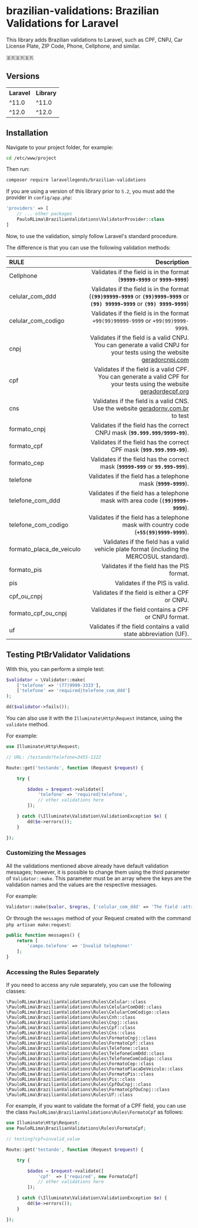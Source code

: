 # brazilian-validations: Brazilian Validations for Laravel

This library adds Brazilian validations to Laravel, such as CPF, CNPJ, Car License Plate, ZIP Code, Phone, Cellphone, and similar.

:brazil::brazil::brazil:

## Versions

<table>
    <tr>    
        <th>Laravel</th>
        <th>Library</th>
    </tr>
    <tr>
        <td>^11.0</td>
        <td>^11.0</td>
    </tr>
     <tr>
        <td>^12.0</td>
        <td>^12.0</td>
    </tr>
</table>

## Installation

Navigate to your project folder, for example:

```bash
cd /etc/www/project
```

Then run:

```bash
composer require laravellegends/brazilian-validations
```

If you are using a version of this library prior to `5.2`, you must add the provider in `config/app.php`:

```php
'providers' => [
    // ... other packages
    PauloRLima\BrazilianValidations\ValidatorProvider::class
]
```

Now, to use the validation, simply follow Laravel's standard procedure.

The difference is that you can use the following validation methods:

|             RULE             |                                                                       Description                                                                       |
|:-----------------------------|----------------------------------------------------------------------------------------------------------------------------------------------------------:|
| Cellphone                    | Validates if the field is in the format (**`99999-9999`** or **`9999-9999`**)                                                                               |
| celular_com_ddd            | Validates if the field is in the format (**`(99)99999-9999`** or **`(99)9999-9999`** or **`(99) 99999-9999`** or **`(99) 9999-9999`**)             |
| celular_com_codigo         | Validates if the field is in the format `+99(99)99999-9999` or `+99(99)9999-9999`.                                                                          |
| cnpj                         | Validates if the field is a valid CNPJ. You can generate a valid CNPJ for your tests using the website [geradorcnpj.com](http://www.geradorcnpj.com/)      |
| cpf                          | Validates if the field is a valid CPF. You can generate a valid CPF for your tests using the website [geradordecpf.org](http://geradordecpf.org)          |
| cns                          | Validates if the field is a valid CNS. Use the website [geradornv.com.br](https://geradornv.com.br/gerador-cns/) to test                                  |
| formato_cnpj                 | Validates if the field has the correct CNPJ mask (**`99.999.999/9999-99`**).                                                                                |
| formato_cpf                  | Validates if the field has the correct CPF mask (**`999.999.999-99`**).                                                                                     |
| formato_cep                  | Validates if the field has the correct mask (**`99999-999`** or **`99.999-999`**).                                                                          |
| telefone                     | Validates if the field has a telephone mask (**`9999-9999`**).                                                                                              |
| telefone_com_ddd             | Validates if the field has a telephone mask with area code (**`(99)9999-9999`**).                                                                            |
| telefone_com_codigo          | Validates if the field has a telephone mask with country code (**`+55(99)9999-9999`**).                                                                       |
| formato_placa_de_veiculo     | Validates if the field has a valid vehicle plate format (including the MERCOSUL standard).                                                                  |
| formato_pis                  | Validates if the field has the PIS format.                                                                                                                  |
| pis                          | Validates if the PIS is valid.                                                                                                                              |
| cpf_ou_cnpj                  | Validates if the field is either a CPF or CNPJ.                                                                                                             |
| formato_cpf_ou_cnpj          | Validates if the field contains a CPF or CNPJ format.                                                                                                       |
| uf                           | Validates if the field contains a valid state abbreviation (UF).                                                                                            |

## Testing PtBrValidator Validations

With this, you can perform a simple test:

```php
$validator = \Validator::make(
    ['telefone' => '(77)9999-3333'],
    ['telefone' => 'required|telefone_com_ddd']
);

dd($validator->fails());
```

You can also use it with the `Illuminate\Http\Request` instance, using the `validate` method.

For example:

```php
use Illuminate\Http\Request;

// URL: /testando?telefone=3455-1222

Route::get('testando', function (Request $request) {

    try {

        $dados = $request->validate([
            'telefone' => 'required|telefone',
            // other validations here
        ]);

    } catch (\Illuminate\Validation\ValidationException $e) {
        dd($e->errors());
    }

});
```

### Customizing the Messages

All the validations mentioned above already have default validation messages; however, it is possible to change them using the third parameter of `Validator::make`. This parameter must be an array where the keys are the validation names and the values are the respective messages.

For example:

```php
Validator::make($valor, $regras, ['celular_com_ddd' => 'The field :attribute is not a celular'])
```

Or through the `messages` method of your Request created with the command `php artisan make:request`:

```php
public function messages() {
    return [
        'campo.telefone' => 'Invalid telephone!'
    ];
}
```

### Accessing the Rules Separately

If you need to access any rule separately, you can use the following classes:

```
\PauloRLima\BrazilianValidations\Rules\Celular::class
\PauloRLima\BrazilianValidations\Rules\CelularComDdd::class
\PauloRLima\BrazilianValidations\Rules\CelularComCodigo::class
\PauloRLima\BrazilianValidations\Rules\Cnh::class
\PauloRLima\BrazilianValidations\Rules\Cnpj::class
\PauloRLima\BrazilianValidations\Rules\Cpf::class
\PauloRLima\BrazilianValidations\Rules\Cns::class
\PauloRLima\BrazilianValidations\Rules\FormatoCnpj::class
\PauloRLima\BrazilianValidations\Rules\FormatoCpf::class
\PauloRLima\BrazilianValidations\Rules\Telefone::class
\PauloRLima\BrazilianValidations\Rules\TelefoneComDdd::class
\PauloRLima\BrazilianValidations\Rules\TelefoneComCodigo::class
\PauloRLima\BrazilianValidations\Rules\FormatoCep::class
\PauloRLima\BrazilianValidations\Rules\FormatoPlacaDeVeiculo::class
\PauloRLima\BrazilianValidations\Rules\FormatoPis::class
\PauloRLima\BrazilianValidations\Rules\Pis::class
\PauloRLima\BrazilianValidations\Rules\CpfOuCnpj::class
\PauloRLima\BrazilianValidations\Rules\FormatoCpfOuCnpj::class
\PauloRLima\BrazilianValidations\Rules\Uf::class
```

For example, if you want to validate the format of a CPF field, you can use the class `PauloRLima\BrazilianValidations\Rules\FormatoCpf` as follows:

```php
use Illuminate\Http\Request;
use PauloRLima\BrazilianValidations\Rules\FormatoCpf;

// testing?cpf=invalid_value

Route::get('testando', function (Request $request) {

    try {

        $dados = $request->validate([
            'cpf'  => ['required', new FormatoCpf]
            // other validations here
        ]);

    } catch (\Illuminate\Validation\ValidationException $e) {
        dd($e->errors());
    }

});
```
